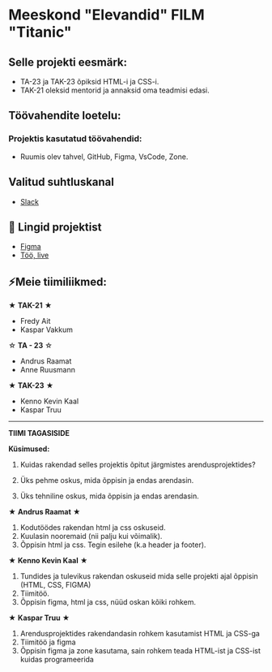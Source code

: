 # Meeskond "Elevandid" FILM "Titanic"

## Selle projekti eesmärk:
- TA-23 ja TAK-23 õpiksid HTML-i ja CSS-i.
- TAK-21 oleksid mentorid ja annaksid oma teadmisi edasi.

## Töövahendite loetelu:
### Projektis kasutatud töövahendid:
- Ruumis olev tahvel, GitHub, Figma, VsCode, Zone.

## Valitud suhtluskanal
- [Slack](https://slack.com/)

 ## 📓 Lingid projektist
- [Figma](https://www.figma.com/file/ssSwfPAdyoLyLZZY8YxCTI/elevandid?type=design&node-id=0-1&mode=design)
- [Töö, live](https://elevandid.ta23raamat.itmajakas.ee/index.html)

## ⚡Meie tiimiliikmed:
★ **TAK-21** ★
- Fredy Ait
- Kaspar Vakkum

☆ **TA - 23** ☆
- Andrus Raamat
- Anne Ruusmann

★ **TAK-23** ★
- Kenno Kevin Kaal
- Kaspar Truu

-----------
**TIIMI TAGASISIDE**

**Küsimused:**
1. Kuidas rakendad selles projektis õpitut järgmistes arendusprojektides?


2. Üks pehme oskus, mida õppisin ja endas arendasin.


3. Üks tehniline oskus, mida õppisin ja endas arendasin.

★ **Andrus Raamat** ★
1. Kodutöödes rakendan html ja css oskuseid.
2. Kuulasin nooremaid (nii palju kui võimalik).
3. Õppisin html ja css. Tegin esilehe (k.a header ja footer).

★ **Kenno Kevin Kaal** ★
1. Tundides ja tulevikus rakendan oskuseid mida selle projekti ajal õppisin (HTML, CSS, FIGMA)
2. Tiimitöö.
3. Õppisin figma, html ja css, nüüd oskan kõiki rohkem.

★ **Kaspar Truu** ★
1. Arendusprojektides rakendandasin rohkem kasutamist HTML ja CSS-ga
2. Tiimitöö ja figma
3. Õppisin figma ja zone kasutama, sain rohkem teada HTML-ist ja CSS-ist kuidas programeerida 
